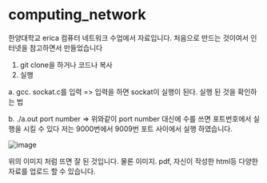 
# computing_network

한양대학교 erica 컴퓨터 네트워크 수업에서 자료입니다.
처음으로 만드는 것이여서 인터넷을 참고하면서 만들었습니다



1. git clone을 하거나 코드나 복사
2. 실행
  
a. gcc. sockat.c를 입력
    => 입력을 하면 sockat이 실행이 된다. 실행 된 것을 확인하는 법
  
b. ./a.out port number
    => 위와같이 port number 대신에 수를 쓰면 포트번호에서 실행을 시킬 수 있다 
      저는 9000번에서 9009번 포트 사이에서 실행 하였습니다.
      
      
      
![image](https://user-images.githubusercontent.com/50974241/220306794-4dc8012a-ceab-46e1-b795-842f7de97723.png)

위의 이미지 처럼 뜨면 잘 된 것입니다. 물론 이미지. pdf, 자신이 작성한 html등 다양한 자료를 업로드 할 수 있습니다.
